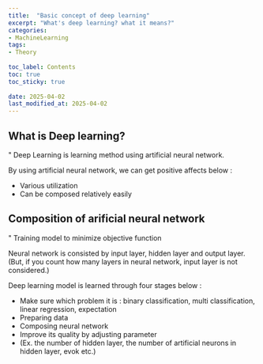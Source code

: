 ```yaml
---
title:  "Basic concept of deep learning"
excerpt: "What's deep learning? what it means?"
categories: 
- MachineLearning
tags:
- Theory
 
toc_label: Contents
toc: true
toc_sticky: true
 
date: 2025-04-02
last_modified_at: 2025-04-02
---
```


## What is Deep learning?
" Deep Learning is learning method using artificial neural network. 

By using artificial neural network, we can get positive affects below :
- Various utilization
- Can be composed relatively easily

## Composition of arificial neural network
" Training model to minimize objective function

Neural network is consisted by input layer, hidden layer and output layer.
(But, if you count how many layers in neural network, input layer is not considered.)

Deep learning model is learned through four stages below : 
- Make sure which problem it is : binary classification, multi classification, linear regression, expectation
- Preparing data
- Composing neural network
- Improve its quality by adjusting parameter
- (Ex. the number of hidden layer, the number of artificial neurons in hidden layer, evok etc.)
